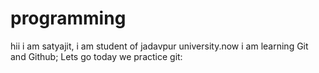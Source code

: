 # programming
hii i am satyajit, i am student of jadavpur university.now i am learning
Git and Github;
Lets go
today we practice git:
